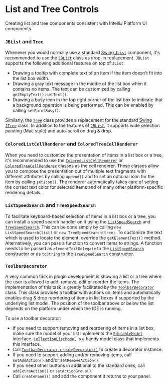 <!-- Copyright 2000-2025 JetBrains s.r.o. and contributors. Use of this source code is governed by the Apache 2.0 license. -->

# List and Tree Controls

<link-summary>Creating list and tree components consistent with IntelliJ Platform UI components.</link-summary>

### `JBList` and `Tree`

Whenever you would normally use a standard [Swing `JList`](https://docs.oracle.com/en/java/javase/24/docs/api/java.desktop/javax/swing/JList.html) component,
it's recommended to use the [`JBList`](%gh-ic%/platform/platform-api/src/com/intellij/ui/components/JBList.java) class as drop-in replacement.
`JBList` supports the following additional features on top of `JList`:

* Drawing a tooltip with complete text of an item if the item doesn't fit into the list box width.
* Drawing a gray text message in the middle of the list box when it contains no items.
  The text can be customized by calling `getEmptyText().setText()`.
* Drawing a busy icon in the top right corner of the list box to indicate that a background operation is being performed.
  This can be enabled by calling `setPaintBusy()`.

Similarly, the [`Tree`](%gh-ic%/platform/platform-api/src/com/intellij/ui/treeStructure/Tree.java) class provides a replacement for the standard
[Swing `JTree`](https://docs.oracle.com/en/java/javase/24/docs/api/java.desktop/javax/swing/JTree.html) class.
In addition to the features of [`JBList`](%gh-ic%/platform/platform-api/src/com/intellij/ui/components/JBList.java), it supports wide selection painting (Mac style) and auto-scroll on drag & drop.

### `ColoredListCellRenderer` and `ColoredTreeCellRenderer`

When you need to customize the presentation of items in a list box or a tree, it's recommended to use the [`ColoredListCellRenderer`](%gh-ic%/platform/platform-api/src/com/intellij/ui/ColoredListCellRenderer.java) or [`ColoredTreeCellRenderer`](%gh-ic%/platform/platform-api/src/com/intellij/ui/ColoredTreeCellRenderer.java) classes as the cell renderer.
These classes allow you to compose the presentation out of multiple text fragments with different attributes by calling `append()` and to set an optional icon for the item by calling `setIcon()`.
The renderer automatically takes care of setting the correct text color for selected items and of many other platform-specific rendering details.

### `ListSpeedSearch` and `TreeSpeedSearch`

To facilitate keyboard-based selection of items in a list box or a tree, you can install a speed search handler on it using the [`ListSpeedSearch`](%gh-ic%/platform/platform-impl/src/com/intellij/ui/ListSpeedSearch.java) and [`TreeSpeedSearch`](%gh-ic%/platform/platform-impl/src/com/intellij/ui/TreeSpeedSearch.java).
This can be done simply by calling `new ListSpeedSearch(list)` or `new TreeSpeedSearch(tree)`.
To customize the text which is used to locate the element, override the `getElementText()` method.
Alternatively, you can pass a function to convert items to strings.
A function needs to be passed as `elementTextDelegate` to the [`ListSpeedSearch`](%gh-ic%/platform/platform-impl/src/com/intellij/ui/ListSpeedSearch.java) constructor or as `toString` to the [`TreeSpeedSearch`](%gh-ic%/platform/platform-impl/src/com/intellij/ui/TreeSpeedSearch.java) constructor.

### `ToolbarDecorator`

A very common task in plugin development is showing a list or a tree where the user is allowed to add, remove, edit or reorder the items.
The implementation of this task is greatly facilitated by the [`ToolbarDecorator`](%gh-ic%/platform/platform-api/src/com/intellij/ui/ToolbarDecorator.java) class.
This class provides a toolbar with actions on items and automatically enables drag & drop reordering of items in list boxes if supported by the underlying list model.
The position of the toolbar above or below the list depends on the platform under which the IDE is running.

To use a toolbar decorator:

* If you need to support removing and reordering of items in a list box, make sure the model of your list implements the [`EditableModel`](%gh-ic%/platform/util/ui/src/com/intellij/util/ui/EditableModel.java) interface.
  [`CollectionListModel`](%gh-ic%/platform/util/ui/src/com/intellij/ui/CollectionListModel.java) is a handy model class that implements this interface.
* Call [`ToolbarDecorator.createDecorator()`](%gh-ic%/platform/platform-api/src/com/intellij/ui/ToolbarDecorator.java) to create a decorator instance.
* If you need to support adding and/or removing items, call `setAddAction()` and/or `setRemoveAction()`.
* If you need other buttons in additional to the standard ones, call `addExtraAction()` or `setActionGroup()`.
* Call `createPanel()` and add the component it returns to your panel.

<!--
### AbstractTreeBuilder and AbstractTreeStructure
TODO link to tutorial
-->
